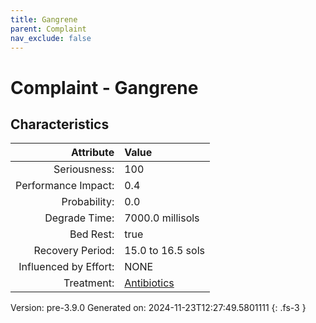 ```yaml
---
title: Gangrene
parent: Complaint
nav_exclude: false
---
```

# Complaint - Gangrene

## Characteristics

| Attribute      | Value |
|--------:|:------|
|Seriousness:|100|
|Performance Impact:|0.4|
|Probability:|0.0|
|Degrade Time:|7000.0 millisols|
|Bed Rest:|true|
|Recovery Period:|15.0 to 16.5 sols|
|Influenced by Effort:|NONE|
|Treatment:|[Antibiotics](../treatment/antibiotics.html)|
 

Version: pre-3.9.0 Generated on: 2024-11-23T12:27:49.5801111
{: .fs-3 }